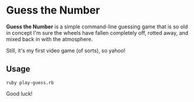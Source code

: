 # Guess the Number

**Guess the Number** is a simple command-line guessing game that is so old in concept I'm sure the wheels have fallen completely off, rotted away, and mixed back in with the atmosphere.

Still, it's my first video game (of sorts), so yahoo!

## Usage

```
ruby play-guess.rb
```

Good luck!
